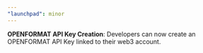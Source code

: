 ```yaml
---
"launchpad": minor
---
```


**OPENFORMAT API Key Creation**: Developers can now create an OPENFORMAT API Key linked to their web3 account.
